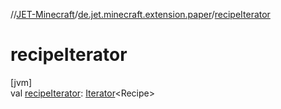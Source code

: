 //[JET-Minecraft](../../index.md)/[de.jet.minecraft.extension.paper](index.md)/[recipeIterator](recipe-iterator.md)

# recipeIterator

[jvm]\
val [recipeIterator](recipe-iterator.md): [Iterator](https://kotlinlang.org/api/latest/jvm/stdlib/kotlin.collections/-iterator/index.html)&lt;Recipe&gt;

